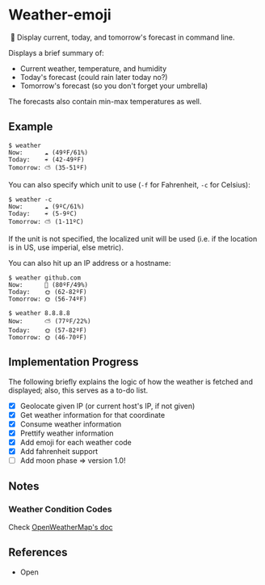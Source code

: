 # Weather-emoji
​
:gem:​ Display current, today, and tomorrow's forecast in command line.

Displays a brief summary of:
- Current weather, temperature, and humidity
- Today's forecast (could rain later today no?)
- Tomorrow's forecast (so you don't forget your umbrella)

The forecasts also contain min-max temperatures as well.

## Example

```shell
$ weather
Now:      ☁ (49ºF/61%)
Today:    ☔ (42-49ºF)
Tomorrow: ⛅ (35-51ºF)
```

You can also specify which unit to use (`-f` for Fahrenheit, `-c` for Celsius):

```shell
$ weather -c
Now:      ☁ (9ºC/61%)
Today:    ☔ (5-9ºC)
Tomorrow: ⛅ (1-11ºC)
```

If the unit is not specified, the localized unit will be used (i.e. if the location is in US, use imperial, else metric).

You can also hit up an IP address or a hostname:

```shell
$ weather github.com
Now:      🌊 (80ºF/49%)
Today:    🌞 (62-82ºF)
Tomorrow: 🌞 (56-74ºF)

$ weather 8.8.8.8
Now:      ⛅ (77ºF/22%)
Today:    🌞 (57-82ºF)
Tomorrow: 🌞 (46-70ºF)
```

## Implementation Progress

The following briefly explains the logic of how the weather is fetched and displayed; also, this serves as a to-do list.

- [x] Geolocate given IP (or current host's IP, if not given)
- [x] Get weather information for that coordinate
- [x] Consume weather information
- [x] Prettify weather information
- [x] Add emoji for each weather code
- [x] Add fahrenheit support
- [ ] Add moon phase => version 1.0!

## Notes

### Weather Condition Codes

Check [OpenWeatherMap's doc](https://openweathermap.org/weather-conditions)

## References

- Open
